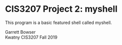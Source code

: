 # CIS3207 Project 2: myshell

This program is a basic featured shell called myshell.

Garrett Bowser <br>
Kwatny CIS3207 Fall 2019
